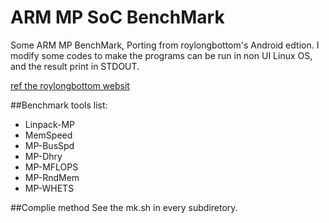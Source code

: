ARM MP SoC BenchMark
=============

Some ARM MP BenchMark, Porting from roylongbottom's Android edtion. I modify some codes to make the programs can be run in non UI Linux OS, and the result print in STDOUT.

[ref the roylongbottom websit](http://www.roylongbottom.org.uk/android%20benchmarks.htm )

##Benchmark tools list:
- Linpack-MP
- MemSpeed
- MP-BusSpd
- MP-Dhry
- MP-MFLOPS
- MP-RndMem
- MP-WHETS

##Complie method
See the mk.sh in every subdiretory.
